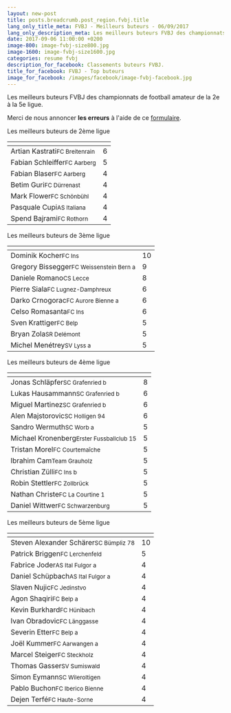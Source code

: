 ```yaml
---
layout: new-post
title: posts.breadcrumb.post_region.fvbj.title
lang_only_title_meta: FVBJ - Meilleurs buteurs - 06/09/2017
lang_only_description_meta: Les meilleurs buteurs FVBJ des championnats de football amateur de la 2e à la 5e ligue - 06/09/2017
date: 2017-09-06 11:00:00 +0200
image-800: image-fvbj-size800.jpg
image-1600: image-fvbj-size1600.jpg
categories: resume fvbj
description_for_facebook: Classements buteurs FVBJ.
title_for_facebook: FVBJ - Top buteurs
image_for_facebook: /images/facebook/image-fvbj-facebook.jpg
---
```

Les meilleurs buteurs FVBJ des championnats de football amateur de la 2e à la 5e ligue.

Merci de nous annoncer <b>les erreurs</b> à l'aide de ce <a href="/formulaire-report-erreur" title="Signaler une erreur ou un problème">formulaire</a>.

Les meilleurs buteurs de 2ème ligue

<table class="table"><thead><tr><th><i class="fa fa-male"></i></th><th><i class="fa fa-futbol-o"></i></th></tr></thead><tbody><tr><td>Artian Kastrati<span class='d-block team-name'><small>FC Breitenrain</small></span></td><td>6</td></tr><tr><td>Fabian Schleiffer<span class='d-block team-name'><small>FC Aarberg</small></span></td><td>5</td></tr><tr><td>Fabian Blaser<span class='d-block team-name'><small>FC Aarberg</small></span></td><td>4</td></tr><tr><td>Betim Guri<span class='d-block team-name'><small>FC Dürrenast</small></span></td><td>4</td></tr><tr><td>Mark Flower<span class='d-block team-name'><small>FC Schönbühl</small></span></td><td>4</td></tr><tr><td>Pasquale Cupi<span class='d-block team-name'><small>AS Italiana</small></span></td><td>4</td></tr><tr><td>Spend Bajrami<span class='d-block team-name'><small>FC Rothorn</small></span></td><td>4</td></tr></tbody></table>

Les meilleurs buteurs de 3ème ligue

<table class="table"><thead><tr><th><i class="fa fa-male"></i></th><th><i class="fa fa-futbol-o"></i></th></tr></thead><tbody><tr><td>Dominik Kocher<span class='d-block team-name'><small>FC Ins</small></span></td><td>10</td></tr><tr><td>Gregory Bissegger<span class='d-block team-name'><small>FC Weissenstein Bern a</small></span></td><td>9</td></tr><tr><td>Daniele Romano<span class='d-block team-name'><small>CS Lecce</small></span></td><td>8</td></tr><tr><td>Pierre Siala<span class='d-block team-name'><small>FC Lugnez-Damphreux</small></span></td><td>6</td></tr><tr><td>Darko Crnogorac<span class='d-block team-name'><small>FC Aurore Bienne a</small></span></td><td>6</td></tr><tr><td>Celso Romasanta<span class='d-block team-name'><small>FC Ins</small></span></td><td>6</td></tr><tr><td>Sven Krattiger<span class='d-block team-name'><small>FC Belp</small></span></td><td>5</td></tr><tr><td>Bryan Zola<span class='d-block team-name'><small>SR Delémont</small></span></td><td>5</td></tr><tr><td>Michel Menétrey<span class='d-block team-name'><small>SV Lyss a</small></span></td><td>5</td></tr></tbody></table>

Les meilleurs buteurs de 4ème ligue

<table class="table"><thead><tr><th><i class="fa fa-male"></i></th><th><i class="fa fa-futbol-o"></i></th></tr></thead><tbody><tr><td>Jonas Schläpfer<span class='d-block team-name'><small>SC Grafenried b</small></span></td><td>8</td></tr><tr><td>Lukas Hausammann<span class='d-block team-name'><small>SC Grafenried b</small></span></td><td>6</td></tr><tr><td>Miguel Martinez<span class='d-block team-name'><small>SC Grafenried b</small></span></td><td>6</td></tr><tr><td>Alen Majstorovic<span class='d-block team-name'><small>SC Holligen 94</small></span></td><td>6</td></tr><tr><td>Sandro Wermuth<span class='d-block team-name'><small>SC Worb a</small></span></td><td>5</td></tr><tr><td>Michael Kronenberg<span class='d-block team-name'><small>Erster Fussballclub 15</small></span></td><td>5</td></tr><tr><td>Tristan Morel<span class='d-block team-name'><small>FC Courtemaîche</small></span></td><td>5</td></tr><tr><td>Ibrahim Cam<span class='d-block team-name'><small>Team Grauholz</small></span></td><td>5</td></tr><tr><td>Christian Zülli<span class='d-block team-name'><small>FC Ins b</small></span></td><td>5</td></tr><tr><td>Robin Stettler<span class='d-block team-name'><small>FC Zollbrück</small></span></td><td>5</td></tr><tr><td>Nathan Christe<span class='d-block team-name'><small>FC La Courtine 1</small></span></td><td>5</td></tr><tr><td>Daniel Wittwer<span class='d-block team-name'><small>FC Schwarzenburg</small></span></td><td>5</td></tr></tbody></table>

Les meilleurs buteurs de 5ème ligue

<table class="table"><thead><tr><th><i class="fa fa-male"></i></th><th><i class="fa fa-futbol-o"></i></th></tr></thead><tbody><tr><td>Steven Alexander Schärer<span class='d-block team-name'><small>SC Bümpliz 78</small></span></td><td>10</td></tr><tr><td>Patrick Briggen<span class='d-block team-name'><small>FC Lerchenfeld</small></span></td><td>5</td></tr><tr><td>Fabrice Joder<span class='d-block team-name'><small>AS Ital Fulgor a</small></span></td><td>4</td></tr><tr><td>Daniel Schüpbach<span class='d-block team-name'><small>AS Ital Fulgor a</small></span></td><td>4</td></tr><tr><td>Slaven Nujic<span class='d-block team-name'><small>FC Jedinstvo</small></span></td><td>4</td></tr><tr><td>Agon Shaqiri<span class='d-block team-name'><small>FC Belp a</small></span></td><td>4</td></tr><tr><td>Kevin Burkhard<span class='d-block team-name'><small>FC Hünibach</small></span></td><td>4</td></tr><tr><td>Ivan Obradovic<span class='d-block team-name'><small>FC Länggasse</small></span></td><td>4</td></tr><tr><td>Severin Etter<span class='d-block team-name'><small>FC Belp a</small></span></td><td>4</td></tr><tr><td>Joël Kummer<span class='d-block team-name'><small>FC Aarwangen a</small></span></td><td>4</td></tr><tr><td>Marcel Steiger<span class='d-block team-name'><small>FC Steckholz</small></span></td><td>4</td></tr><tr><td>Thomas Gasser<span class='d-block team-name'><small>SV Sumiswald</small></span></td><td>4</td></tr><tr><td>Simon Eymann<span class='d-block team-name'><small>SC Wileroltigen</small></span></td><td>4</td></tr><tr><td>Pablo Buchon<span class='d-block team-name'><small>FC Iberico Bienne</small></span></td><td>4</td></tr><tr><td>Dejen Terfé<span class='d-block team-name'><small>FC Haute-Sorne</small></span></td><td>4</td></tr></tbody></table>

